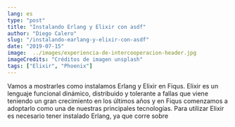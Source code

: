 ```yaml
---
lang: es
type: "post"
title: "Instalando Erlang y Elixir con asdf"
author: "Diego Calero"
slug: "/instalando-earlang-y-elixir-con-asdf"
date: "2019-07-15"
image:  ../images/experiencia-de-intercooperacion-header.jpg
imageCredits: "Créditos de imagen unsplash"
tags: ["Elixir", "Phoenix"]
---
```


Vamos a mostrarles como instalamos Erlang y Elixir en Fiqus. Elixir es un lenguaje funcional dinámico, distribuido y tolerante a fallas que viene teniendo un gran crecimiento en los últimos años y en Fiqus comenzamos a adoptarlo como una de nuestras principales tecnologías. Para utilizar Elixir es necesario tener instalado Erlang, ya que corre sobre 